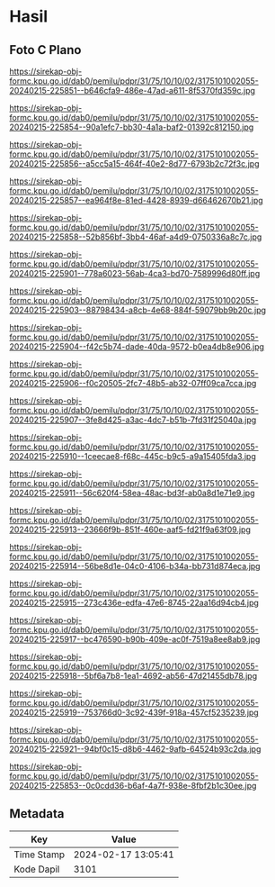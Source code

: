 # Hasil

## Foto C Plano

https://sirekap-obj-formc.kpu.go.id/dab0/pemilu/pdpr/31/75/10/10/02/3175101002055-20240215-225851--b646cfa9-486e-47ad-a611-8f5370fd359c.jpg

https://sirekap-obj-formc.kpu.go.id/dab0/pemilu/pdpr/31/75/10/10/02/3175101002055-20240215-225854--90a1efc7-bb30-4a1a-baf2-01392c812150.jpg

https://sirekap-obj-formc.kpu.go.id/dab0/pemilu/pdpr/31/75/10/10/02/3175101002055-20240215-225856--a5cc5a15-464f-40e2-8d77-6793b2c72f3c.jpg

https://sirekap-obj-formc.kpu.go.id/dab0/pemilu/pdpr/31/75/10/10/02/3175101002055-20240215-225857--ea964f8e-81ed-4428-8939-d66462670b21.jpg

https://sirekap-obj-formc.kpu.go.id/dab0/pemilu/pdpr/31/75/10/10/02/3175101002055-20240215-225858--52b856bf-3bb4-46af-a4d9-0750336a8c7c.jpg

https://sirekap-obj-formc.kpu.go.id/dab0/pemilu/pdpr/31/75/10/10/02/3175101002055-20240215-225901--778a6023-56ab-4ca3-bd70-7589996d80ff.jpg

https://sirekap-obj-formc.kpu.go.id/dab0/pemilu/pdpr/31/75/10/10/02/3175101002055-20240215-225903--88798434-a8cb-4e68-884f-59079bb9b20c.jpg

https://sirekap-obj-formc.kpu.go.id/dab0/pemilu/pdpr/31/75/10/10/02/3175101002055-20240215-225904--f42c5b74-dade-40da-9572-b0ea4db8e906.jpg

https://sirekap-obj-formc.kpu.go.id/dab0/pemilu/pdpr/31/75/10/10/02/3175101002055-20240215-225906--f0c20505-2fc7-48b5-ab32-07ff09ca7cca.jpg

https://sirekap-obj-formc.kpu.go.id/dab0/pemilu/pdpr/31/75/10/10/02/3175101002055-20240215-225907--3fe8d425-a3ac-4dc7-b51b-7fd31f25040a.jpg

https://sirekap-obj-formc.kpu.go.id/dab0/pemilu/pdpr/31/75/10/10/02/3175101002055-20240215-225910--1ceecae8-f68c-445c-b9c5-a9a15405fda3.jpg

https://sirekap-obj-formc.kpu.go.id/dab0/pemilu/pdpr/31/75/10/10/02/3175101002055-20240215-225911--56c620f4-58ea-48ac-bd3f-ab0a8d1e71e9.jpg

https://sirekap-obj-formc.kpu.go.id/dab0/pemilu/pdpr/31/75/10/10/02/3175101002055-20240215-225913--23666f9b-851f-460e-aaf5-fd21f9a63f09.jpg

https://sirekap-obj-formc.kpu.go.id/dab0/pemilu/pdpr/31/75/10/10/02/3175101002055-20240215-225914--56be8d1e-04c0-4106-b34a-bb731d874eca.jpg

https://sirekap-obj-formc.kpu.go.id/dab0/pemilu/pdpr/31/75/10/10/02/3175101002055-20240215-225915--273c436e-edfa-47e6-8745-22aa16d94cb4.jpg

https://sirekap-obj-formc.kpu.go.id/dab0/pemilu/pdpr/31/75/10/10/02/3175101002055-20240215-225917--bc476590-b90b-409e-ac0f-7519a8ee8ab9.jpg

https://sirekap-obj-formc.kpu.go.id/dab0/pemilu/pdpr/31/75/10/10/02/3175101002055-20240215-225918--5bf6a7b8-1ea1-4692-ab56-47d21455db78.jpg

https://sirekap-obj-formc.kpu.go.id/dab0/pemilu/pdpr/31/75/10/10/02/3175101002055-20240215-225919--753766d0-3c92-439f-918a-457cf5235239.jpg

https://sirekap-obj-formc.kpu.go.id/dab0/pemilu/pdpr/31/75/10/10/02/3175101002055-20240215-225921--94bf0c15-d8b6-4462-9afb-64524b93c2da.jpg

https://sirekap-obj-formc.kpu.go.id/dab0/pemilu/pdpr/31/75/10/10/02/3175101002055-20240215-225853--0c0cdd36-b6af-4a7f-938e-8fbf2b1c30ee.jpg


## Metadata

| Key        | Value               |
| ---------- | ------------------- |
| Time Stamp | 2024-02-17 13:05:41 |
| Kode Dapil | 3101                |



